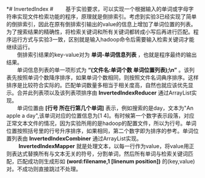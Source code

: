 *# InvertedIndex #
&emsp;&emsp;基于实验要求，可以实现一个根据输入的单词或字母字符串实现文件检索功能的程序，原理就是倒排索引。考虑到实验3已经实现了简单的倒排索引，因此在原有倒排索引输出的value的信息上增加了单词位置的列表。为了搜索结果的精确性，将检索关键词和所有关键词都转成小写后再进行匹配。程序运行方式与实验3一致，区别就是输入hadoop命令后需要输入检索关键词才能继续运行。  
&emsp;&emsp;倒排索引结果的key-value对为 **单词-单词信息列表** ，也就是程序最终的输出结果。  
&emsp;&emsp;单词信息列表的单一项形式为 **“(文件名:单词个数 单词位置列表);\n”** 。该列表先按照单词个数降序排序，如果单词个数相同，则按照文件名词典序排序。这样排序是比较符合实际的。匹配单词数量多相当于相关度高，自然也就应该优先显示。合并此列表项以及该列表项排序由 **InvertedIndexReducer** 通过ArrayList实现。  
&emsp;&emsp;单词位置由 **[行号 所在行第几个单词]** 表示，例如搜索的是day，文本为"An apple a day",该单词对应的位置信息为[1 4]。有时候第一个数字表示段落，对应正常文本文件的情况，因为实验所用的是hadoop的配置文件，所以为行号。单词位置按照括号里的行号升序排序，如果相同，第二个数字即为排序的参考。单词位置列表由 **InvertedIndexCombiner** 通过ArrayList实现。  
&emsp;&emsp; **InvertedIndexMapper** 就是处理文本，以每一行作为value，将value用正则表达式替换所有与文本无关的符号，分割单词，然后所有单词与检索关键词匹配，匹配成功则生成形如 **(word:filename,1 [linenum position])** 的(key,value)对。不成功则直接跳过不处理。  
